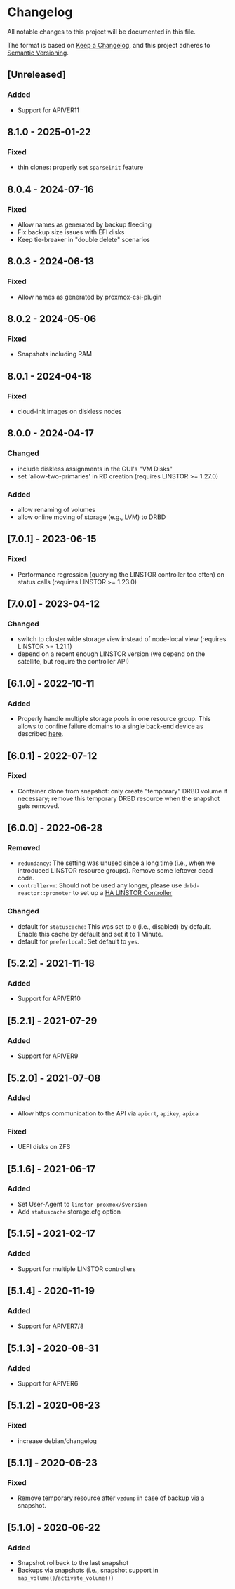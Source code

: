 # Changelog
All notable changes to this project will be documented in this file.

The format is based on [Keep a Changelog](https://keepachangelog.com/en/1.0.0/),
and this project adheres to [Semantic Versioning](https://semver.org/spec/v2.0.0.html).

## [Unreleased]
### Added
- Support for APIVER11

## 8.1.0 - 2025-01-22
### Fixed
- thin clones: properly set `sparseinit` feature

## 8.0.4 - 2024-07-16
### Fixed
- Allow names as generated by backup fleecing
- Fix backup size issues with EFI disks
- Keep tie-breaker in "double delete" scenarios

## 8.0.3 - 2024-06-13
### Fixed
- Allow names as generated by proxmox-csi-plugin

## 8.0.2 - 2024-05-06
### Fixed
- Snapshots including RAM

## 8.0.1 - 2024-04-18
### Fixed
- cloud-init images on diskless nodes

## 8.0.0 - 2024-04-17
### Changed
- include diskless assignments in the GUI's "VM Disks"
- set 'allow-two-primaries' in RD creation (requires LINSTOR >= 1.27.0)
### Added
- allow renaming of volumes
- allow online moving of storage (e.g., LVM) to DRBD

## [7.0.1] - 2023-06-15
### Fixed
- Performance regression (querying the LINSTOR controller too often) on status calls (requires LINSTOR >= 1.23.0)

## [7.0.0] - 2023-04-12
### Changed
- switch to cluster wide storage view instead of node-local view (requires LINSTOR >= 1.21.1)
- depend on a recent enough LINSTOR version (we depend on the satellite, but require the controller API)

## [6.1.0] - 2022-10-11
### Added
- Properly handle multiple storage pools in one resource group. This allows to confine failure domains to a single back-end device as described [here](https://linbit.com/drbd-user-guide/linstor-guide-1_0-en/#s-a_storage_pool_per_backend_device).

## [6.0.1] - 2022-07-12
### Fixed
- Container clone from snapshot: only create "temporary" DRBD volume if necessary; remove this temporary DRBD resource when the snapshot gets removed.

## [6.0.0] - 2022-06-28
### Removed
- `redundancy`: The setting was unused since a long time (i.e., when we introduced LINSTOR resource groups). Remove some leftover dead code.
- `controllervm`: Should not be used any longer, please use `drbd-reactor::promoter` to set up a [HA LINSTOR Controller](https://linbit.com/drbd-user-guide/linstor-guide-1_0-en/#s-linstor_ha)

### Changed
- default for `statuscache`: This was set to `0` (i.e., disabled) by default. Enable this cache by default and set it to 1 Minute.
- default for `preferlocal`: Set default to `yes`.

## [5.2.2] - 2021-11-18
### Added
- Support for APIVER10

## [5.2.1] - 2021-07-29
### Added
- Support for APIVER9

## [5.2.0] - 2021-07-08
### Added
- Allow https communication to the API via `apicrt`, `apikey`, `apica`
### Fixed
- UEFI disks on ZFS

## [5.1.6] - 2021-06-17
### Added
- Set User-Agent to `linstor-proxmox/$version`
- Add `statuscache` storage.cfg option

## [5.1.5] - 2021-02-17
### Added
- Support for multiple LINSTOR controllers

## [5.1.4] - 2020-11-19
### Added
- Support for APIVER7/8

## [5.1.3] - 2020-08-31
### Added
- Support for APIVER6

## [5.1.2] - 2020-06-23
### Fixed
- increase debian/changelog

## [5.1.1] - 2020-06-23
### Fixed
- Remove temporary resource after `vzdump` in case of backup via a snapshot.

## [5.1.0] - 2020-06-22
### Added
- Snapshot rollback to the last snapshot
- Backups via snapshots (i.e., snapshot support in `map_volume()`/`activate_volume()`)
